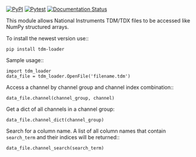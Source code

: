 [![PyPI](https://img.shields.io/pypi/v/tdm_loader)](https://pypi.org/project/tdm_loader/)
[![Pytest](https://github.com/domna/tdm_loader/actions/workflows/pytest.yml/badge.svg)](https://github.com/domna/tdm_loader/actions/workflows/pytest.yml)
[![Documentation Status](https://readthedocs.org/projects/tdm_loader/badge/?version=latest)](https://tdm-loader.readthedocs.io/en/latest/?badge=latest)

This module allows National Instruments TDM/TDX files to be accessed like
NumPy structured arrays.

To install the newest version use::

    pip install tdm-loader

Sample usage::

    import tdm_loader
    data_file = tdm_loader.OpenFile('filename.tdm')
    
Access a channel by channel group and channel index combination::
    
    data_file.channel(channel_group, channel)

Get a dict of all channels in a channel group:

    data_file.channel_dict(channel_group)

Search for a column name.  A list of all column names that contain
``search_term`` and their indices will be returned::

    data_file.channel_search(search_term)
